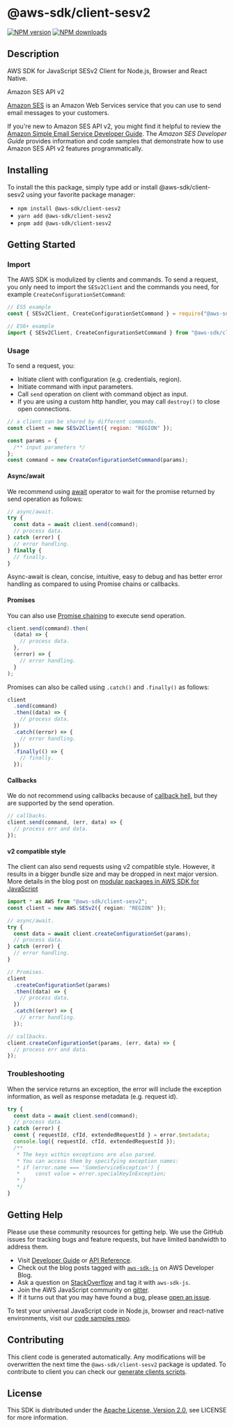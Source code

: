 <!-- generated file, do not edit directly -->

# @aws-sdk/client-sesv2

[![NPM version](https://img.shields.io/npm/v/@aws-sdk/client-sesv2/latest.svg)](https://www.npmjs.com/package/@aws-sdk/client-sesv2)
[![NPM downloads](https://img.shields.io/npm/dm/@aws-sdk/client-sesv2.svg)](https://www.npmjs.com/package/@aws-sdk/client-sesv2)

## Description

AWS SDK for JavaScript SESv2 Client for Node.js, Browser and React Native.

<fullname>Amazon SES API v2</fullname>

<p>
<a href="http://aws.amazon.com/ses">Amazon SES</a> is an Amazon Web Services service that
you can use to send email messages to your customers.</p>
<p>If you're new to Amazon SES API v2, you might find it helpful to review the <a href="https://docs.aws.amazon.com/ses/latest/DeveloperGuide/">Amazon Simple Email Service Developer
Guide</a>. The <i>Amazon SES Developer Guide</i> provides information
and code samples that demonstrate how to use Amazon SES API v2 features programmatically.</p>

## Installing

To install the this package, simply type add or install @aws-sdk/client-sesv2
using your favorite package manager:

- `npm install @aws-sdk/client-sesv2`
- `yarn add @aws-sdk/client-sesv2`
- `pnpm add @aws-sdk/client-sesv2`

## Getting Started

### Import

The AWS SDK is modulized by clients and commands.
To send a request, you only need to import the `SESv2Client` and
the commands you need, for example `CreateConfigurationSetCommand`:

```js
// ES5 example
const { SESv2Client, CreateConfigurationSetCommand } = require("@aws-sdk/client-sesv2");
```

```ts
// ES6+ example
import { SESv2Client, CreateConfigurationSetCommand } from "@aws-sdk/client-sesv2";
```

### Usage

To send a request, you:

- Initiate client with configuration (e.g. credentials, region).
- Initiate command with input parameters.
- Call `send` operation on client with command object as input.
- If you are using a custom http handler, you may call `destroy()` to close open connections.

```js
// a client can be shared by different commands.
const client = new SESv2Client({ region: "REGION" });

const params = {
  /** input parameters */
};
const command = new CreateConfigurationSetCommand(params);
```

#### Async/await

We recommend using [await](https://developer.mozilla.org/en-US/docs/Web/JavaScript/Reference/Operators/await)
operator to wait for the promise returned by send operation as follows:

```js
// async/await.
try {
  const data = await client.send(command);
  // process data.
} catch (error) {
  // error handling.
} finally {
  // finally.
}
```

Async-await is clean, concise, intuitive, easy to debug and has better error handling
as compared to using Promise chains or callbacks.

#### Promises

You can also use [Promise chaining](https://developer.mozilla.org/en-US/docs/Web/JavaScript/Guide/Using_promises#chaining)
to execute send operation.

```js
client.send(command).then(
  (data) => {
    // process data.
  },
  (error) => {
    // error handling.
  }
);
```

Promises can also be called using `.catch()` and `.finally()` as follows:

```js
client
  .send(command)
  .then((data) => {
    // process data.
  })
  .catch((error) => {
    // error handling.
  })
  .finally(() => {
    // finally.
  });
```

#### Callbacks

We do not recommend using callbacks because of [callback hell](http://callbackhell.com/),
but they are supported by the send operation.

```js
// callbacks.
client.send(command, (err, data) => {
  // process err and data.
});
```

#### v2 compatible style

The client can also send requests using v2 compatible style.
However, it results in a bigger bundle size and may be dropped in next major version. More details in the blog post
on [modular packages in AWS SDK for JavaScript](https://aws.amazon.com/blogs/developer/modular-packages-in-aws-sdk-for-javascript/)

```ts
import * as AWS from "@aws-sdk/client-sesv2";
const client = new AWS.SESv2({ region: "REGION" });

// async/await.
try {
  const data = await client.createConfigurationSet(params);
  // process data.
} catch (error) {
  // error handling.
}

// Promises.
client
  .createConfigurationSet(params)
  .then((data) => {
    // process data.
  })
  .catch((error) => {
    // error handling.
  });

// callbacks.
client.createConfigurationSet(params, (err, data) => {
  // process err and data.
});
```

### Troubleshooting

When the service returns an exception, the error will include the exception information,
as well as response metadata (e.g. request id).

```js
try {
  const data = await client.send(command);
  // process data.
} catch (error) {
  const { requestId, cfId, extendedRequestId } = error.$metadata;
  console.log({ requestId, cfId, extendedRequestId });
  /**
   * The keys within exceptions are also parsed.
   * You can access them by specifying exception names:
   * if (error.name === 'SomeServiceException') {
   *     const value = error.specialKeyInException;
   * }
   */
}
```

## Getting Help

Please use these community resources for getting help.
We use the GitHub issues for tracking bugs and feature requests, but have limited bandwidth to address them.

- Visit [Developer Guide](https://docs.aws.amazon.com/sdk-for-javascript/v3/developer-guide/welcome.html)
  or [API Reference](https://docs.aws.amazon.com/AWSJavaScriptSDK/v3/latest/index.html).
- Check out the blog posts tagged with [`aws-sdk-js`](https://aws.amazon.com/blogs/developer/tag/aws-sdk-js/)
  on AWS Developer Blog.
- Ask a question on [StackOverflow](https://stackoverflow.com/questions/tagged/aws-sdk-js) and tag it with `aws-sdk-js`.
- Join the AWS JavaScript community on [gitter](https://gitter.im/aws/aws-sdk-js-v3).
- If it turns out that you may have found a bug, please [open an issue](https://github.com/aws/aws-sdk-js-v3/issues/new/choose).

To test your universal JavaScript code in Node.js, browser and react-native environments,
visit our [code samples repo](https://github.com/aws-samples/aws-sdk-js-tests).

## Contributing

This client code is generated automatically. Any modifications will be overwritten the next time the `@aws-sdk/client-sesv2` package is updated.
To contribute to client you can check our [generate clients scripts](https://github.com/aws/aws-sdk-js-v3/tree/main/scripts/generate-clients).

## License

This SDK is distributed under the
[Apache License, Version 2.0](http://www.apache.org/licenses/LICENSE-2.0),
see LICENSE for more information.
